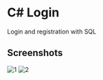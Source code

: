 #  C# Login
Login and registration with SQL

## Screenshots
![1](https://user-images.githubusercontent.com/108696309/215354876-c7819804-c28d-4d01-bf08-28de43d76e8d.png)
![2](https://user-images.githubusercontent.com/108696309/215354877-47342edc-4174-4e29-a17e-f88140997211.png)
